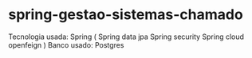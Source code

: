 # spring-gestao-sistemas-chamado

Tecnologia usada:
Spring (
Spring data jpa
Spring security
Spring cloud openfeign
)
Banco usado:
Postgres